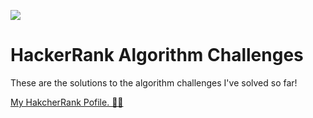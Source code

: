 ![](https://additionalknowledge.files.wordpress.com/2017/12/hackerrank.png)

# HackerRank Algorithm Challenges

These are the solutions to the algorithm challenges I've solved so far!

[My HakcherRank Pofile. 👨‍💻](https://www.hackerrank.com/NickStello)
